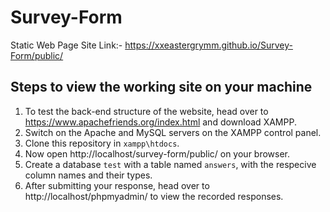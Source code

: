 # Survey-Form

Static Web Page Site Link:- https://xxeastergrymm.github.io/Survey-Form/public/

## Steps to view the working site on your machine

1. To test the back-end structure of the website, head over to https://www.apachefriends.org/index.html and download XAMPP.
2. Switch on the Apache and MySQL servers on the XAMPP control panel.
3. Clone this repository in `xampp\htdocs`.
4. Now open http://localhost/survey-form/public/ on your browser.
5. Create a database `test` with a table named `answers`, with the respecive column names and their types.
6. After submitting your response, head over to http://localhost/phpmyadmin/ to view the recorded responses.
